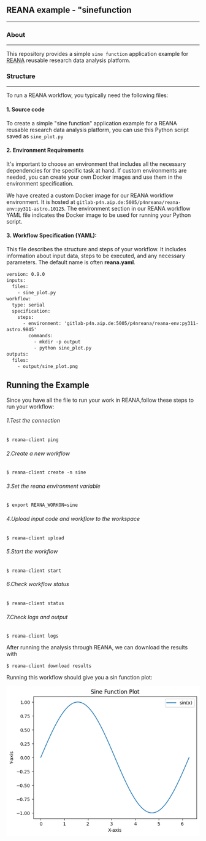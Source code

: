  ## REANA example - "sinefunction
 -----
 

 ### About
 ----
 This repository provides a simple `sine function` application example for [REANA](https://www.reanahub.io/) reusable research data analysis platform.
 
 ### Structure
 ---
 
To run a REANA workflow, you typically need the following files:
#### 1. **Source code**

To create a simple "sine function" application example for a REANA reusable research data analysis platform, you can use this Python script saved as ```sine_plot.py ```

#### 2. **Environment Requirements**
It's important to choose an environment that includes all the necessary dependencies for the specific task at hand. If custom environments are needed, you can create your own Docker images and use them in the environment specification.  

We have created a custom Docker image for our REANA workflow environment. It is hosted at `gitlab-p4n.aip.de:5005/p4nreana/reana-env:py311-astro.10125`. The environment section in our REANA workflow YAML file indicates the Docker image to be used for running your Python script.  
#### 3. **Workflow Specification (YAML)**:
This file describes the structure and steps of your workflow. It includes information about input data, steps to be executed, and any necessary parameters. The default name is often **reana.yaml**.

``` 
version: 0.9.0
inputs:
  files:
    - sine_plot.py
workflow:
  type: serial
  specification:
    steps:
      - environment: 'gitlab-p4n.aip.de:5005/p4nreana/reana-env:py311-astro.9845'
        commands:
          - mkdir -p output
          - python sine_plot.py
outputs:
  files:
    - output/sine_plot.png

```
## Running the Example  
Since you have all the file to run your work in REANA,follow these steps to run your workflow:

 ###### 1.Test the connection
``` 
$ reana-client ping

```
 ###### 2.Create a  new workflow

```
$ reana-client create -n sine

```
 ###### 3.Set the reana environment variable
```
$ export REANA_WORKON=sine

```
 ###### 4.Upload input code and workflow to the workspace
```
$ reana-client upload

```
 ###### 5.Start the workflow
```
$ reana-client start

```
 ###### 6.Check workflow status
```
$ reana-client status

```
 ###### 7.Check logs and output
```
$ reana-client logs

```
After running the analysis through REANA, we can download the results with
```
$ reana-client download results

```
Running this workflow should give you a sin function plot:

![](Output/sine_plot.png)



```
